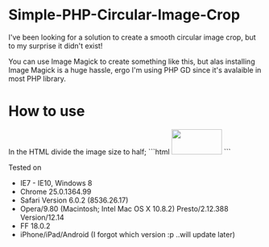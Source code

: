 Simple-PHP-Circular-Image-Crop
==============================

I've been looking for a solution to create a smooth circular image crop, but to my surprise it didn't exist!

You can use Image Magick to create something like this, but alas installing Image Magick is a huge hassle, ergo I'm using PHP GD since it's avalaible in most PHP library.

<h1>How to use</h1>
In the HTML divide the image size to half;
```html
 <!-- 
    Just divide the actual size to your liking
    width = 200px/2 = 100
    height = 100px/2 = 50
-->
<img src="image.php?path=sample.jpg" width="100" height="50">
```

Tested on 
- IE7 - IE10, Windows 8
- Chrome 25.0.1364.99
- Safari Version 6.0.2 (8536.26.17)
- Opera/9.80 (Macintosh; Intel Mac OS X 10.8.2) Presto/2.12.388 Version/12.14
- FF 18.0.2
- iPhone/iPad/Android (I forgot which version :p  ..will update later)

